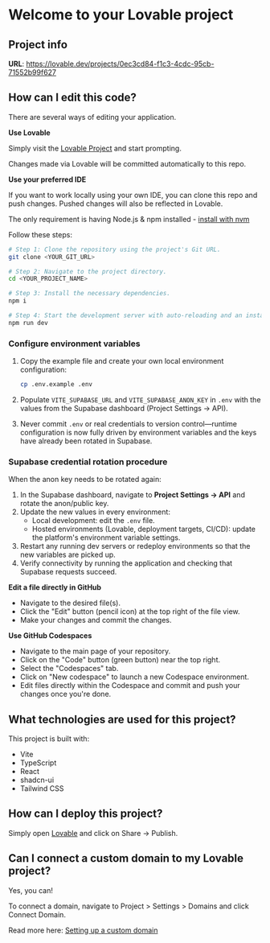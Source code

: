 # Welcome to your Lovable project

## Project info

**URL**: https://lovable.dev/projects/0ec3cd84-f1c3-4cdc-95cb-71552b99f627

## How can I edit this code?

There are several ways of editing your application.

**Use Lovable**

Simply visit the [Lovable Project](https://lovable.dev/projects/0ec3cd84-f1c3-4cdc-95cb-71552b99f627) and start prompting.

Changes made via Lovable will be committed automatically to this repo.

**Use your preferred IDE**

If you want to work locally using your own IDE, you can clone this repo and push changes. Pushed changes will also be reflected in Lovable.

The only requirement is having Node.js & npm installed - [install with nvm](https://github.com/nvm-sh/nvm#installing-and-updating)

Follow these steps:

```sh
# Step 1: Clone the repository using the project's Git URL.
git clone <YOUR_GIT_URL>

# Step 2: Navigate to the project directory.
cd <YOUR_PROJECT_NAME>

# Step 3: Install the necessary dependencies.
npm i

# Step 4: Start the development server with auto-reloading and an instant preview.
npm run dev
```

### Configure environment variables

1. Copy the example file and create your own local environment configuration:

   ```sh
   cp .env.example .env
   ```

2. Populate `VITE_SUPABASE_URL` and `VITE_SUPABASE_ANON_KEY` in `.env` with the values from the Supabase dashboard (Project Settings → API).
3. Never commit `.env` or real credentials to version control—runtime configuration is now fully driven by environment variables and the keys have already been rotated in Supabase.

### Supabase credential rotation procedure

When the anon key needs to be rotated again:

1. In the Supabase dashboard, navigate to **Project Settings → API** and rotate the anon/public key.
2. Update the new values in every environment:
   - Local development: edit the `.env` file.
   - Hosted environments (Lovable, deployment targets, CI/CD): update the platform's environment variable settings.
3. Restart any running dev servers or redeploy environments so that the new variables are picked up.
4. Verify connectivity by running the application and checking that Supabase requests succeed.

**Edit a file directly in GitHub**

- Navigate to the desired file(s).
- Click the "Edit" button (pencil icon) at the top right of the file view.
- Make your changes and commit the changes.

**Use GitHub Codespaces**

- Navigate to the main page of your repository.
- Click on the "Code" button (green button) near the top right.
- Select the "Codespaces" tab.
- Click on "New codespace" to launch a new Codespace environment.
- Edit files directly within the Codespace and commit and push your changes once you're done.

## What technologies are used for this project?

This project is built with:

- Vite
- TypeScript
- React
- shadcn-ui
- Tailwind CSS

## How can I deploy this project?

Simply open [Lovable](https://lovable.dev/projects/0ec3cd84-f1c3-4cdc-95cb-71552b99f627) and click on Share -> Publish.

## Can I connect a custom domain to my Lovable project?

Yes, you can!

To connect a domain, navigate to Project > Settings > Domains and click Connect Domain.

Read more here: [Setting up a custom domain](https://docs.lovable.dev/features/custom-domain#custom-domain)
